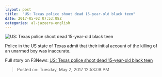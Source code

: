 ```yaml
---
layout: post
title:  "US: Texas police shoot dead 15-year-old black teen"
date: 2017-05-02 07:53:08Z
categories: al-jazeera-english
---
```


![US: Texas police shoot dead 15-year-old black teen](http://www.aljazeera.com/mritems/Images/2017/5/2/7dc1ff9ada9946d282413c4edeb6f91c_18.jpg)

Police in the US state of Texas admit that their initial account of the killing of an unarmed boy was inaccurate.


Full story on F3News: [US: Texas police shoot dead 15-year-old black teen](http://www.f3nws.com/n/KFrSpF)

> Posted on: Tuesday, May 2, 2017 12:53:08 PM
